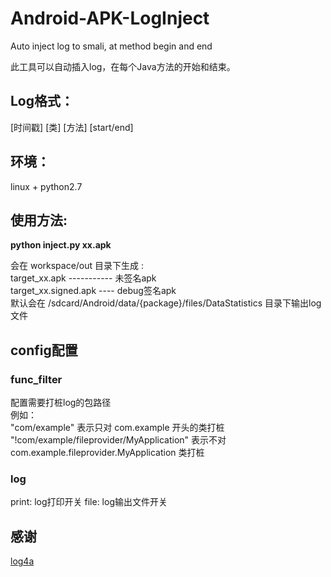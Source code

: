 # Android-APK-LogInject
Auto inject log to smali, at method begin and end

此工具可以自动插入log，在每个Java方法的开始和结束。

## Log格式：
[时间戳] [类] [方法] [start/end]

## 环境：
linux + python2.7

## 使用方法:
**python inject.py xx.apk**

会在 workspace/out 目录下生成 :<br/>
target_xx.apk ----------- 未签名apk<br/>
target_xx.signed.apk ---- debug签名apk<br/>
默认会在 /sdcard/Android/data/{package}/files/DataStatistics 目录下输出log文件

## config配置
### func_filter
配置需要打桩log的包路径<br/>
  例如：<br/>
  "com/example" 表示只对 com.example 开头的类打桩<br/>
  "!com/example/fileprovider/MyApplication" 表示不对 com.example.fileprovider.MyApplication 类打桩<br/>
### log
print: log打印开关
file: log输出文件开关

## 感谢
[log4a](https://github.com/pqpo/Log4a)
